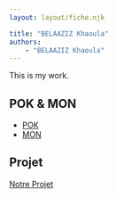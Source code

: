 ```yaml
---
layout: layout/fiche.njk

title: "BELAAZIZ Khaoula"
authors:
    - "BELAAZIZ Khaoula"
---
```


This is my work.

## POK & MON

* [POK](./pok)
* [MON](./mon)

## Projet

[Notre Projet](../../../projets/20XX-20YY/notre-projet)
